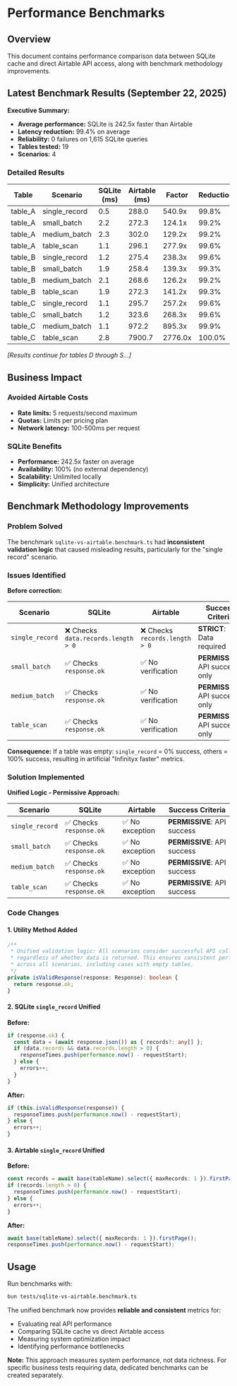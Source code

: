 # Performance Benchmarks

## Overview

This document contains performance comparison data between SQLite cache and direct Airtable API access, along with benchmark methodology improvements.

## Latest Benchmark Results (September 22, 2025)

**Executive Summary:**
- **Average performance:** SQLite is 242.5x faster than Airtable
- **Latency reduction:** 99.4% on average
- **Reliability:** 0 failures on 1,615 SQLite queries
- **Tables tested:** 19
- **Scenarios:** 4

### Detailed Results

| Table   | Scenario      | SQLite (ms) | Airtable (ms) | Factor  | Reduction |
|---------|---------------|-------------|---------------|---------|-----------|
| table_A | single_record | 0.5         | 288.0         | 540.9x  | 99.8%     |
| table_A | small_batch   | 2.2         | 272.3         | 124.1x  | 99.2%     |
| table_A | medium_batch  | 2.3         | 302.0         | 129.2x  | 99.2%     |
| table_A | table_scan    | 1.1         | 296.1         | 277.9x  | 99.6%     |
| table_B | single_record | 1.2         | 275.4         | 238.3x  | 99.6%     |
| table_B | small_batch   | 1.9         | 258.4         | 139.3x  | 99.3%     |
| table_B | medium_batch  | 2.1         | 268.6         | 126.2x  | 99.2%     |
| table_B | table_scan    | 1.9         | 272.3         | 141.2x  | 99.3%     |
| table_C | single_record | 1.1         | 295.7         | 257.2x  | 99.6%     |
| table_C | small_batch   | 1.2         | 323.6         | 268.3x  | 99.6%     |
| table_C | medium_batch  | 1.1         | 972.2         | 895.3x  | 99.9%     |
| table_C | table_scan    | 2.8         | 7900.7        | 2776.0x | 100.0%    |

*[Results continue for tables D through S...]*

## Business Impact

### Avoided Airtable Costs
- **Rate limits:** 5 requests/second maximum
- **Quotas:** Limits per pricing plan
- **Network latency:** 100-500ms per request

### SQLite Benefits
- **Performance:** 242.5x faster on average
- **Availability:** 100% (no external dependency)
- **Scalability:** Unlimited locally
- **Simplicity:** Unified architecture

## Benchmark Methodology Improvements

### Problem Solved

The benchmark `sqlite-vs-airtable.benchmark.ts` had **inconsistent validation logic** that caused misleading results, particularly for the "single record" scenario.

### Issues Identified

**Before correction:**

| Scenario        | SQLite                               | Airtable                        | Success Criteria                    |
|-----------------|--------------------------------------|---------------------------------|-------------------------------------|
| `single_record` | ❌ Checks `data.records.length > 0` | ❌ Checks `records.length > 0` | **STRICT**: Data required           |
| `small_batch`   | ✅ Checks `response.ok`             | ✅ No verification              | **PERMISSIVE**: API success only    |
| `medium_batch`  | ✅ Checks `response.ok`             | ✅ No verification              | **PERMISSIVE**: API success only    |
| `table_scan`    | ✅ Checks `response.ok`             | ✅ No verification              | **PERMISSIVE**: API success only    |

**Consequence:** If a table was empty: `single_record` = 0% success, others = 100% success, resulting in artificial "Infinityx faster" metrics.

### Solution Implemented

**Unified Logic - Permissive Approach:**

| Scenario        | SQLite                   | Airtable            | Success Criteria          |
|-----------------|--------------------------|---------------------|---------------------------|
| `single_record` | ✅ Checks `response.ok` | ✅ No exception     | **PERMISSIVE**: API success |
| `small_batch`   | ✅ Checks `response.ok` | ✅ No exception     | **PERMISSIVE**: API success |
| `medium_batch`  | ✅ Checks `response.ok` | ✅ No exception     | **PERMISSIVE**: API success |
| `table_scan`    | ✅ Checks `response.ok` | ✅ No exception     | **PERMISSIVE**: API success |

### Code Changes

#### 1. Utility Method Added
```typescript
/**
 * Unified validation logic: All scenarios consider successful API calls as success,
 * regardless of whether data is returned. This ensures consistent performance measurement
 * across all scenarios, including cases with empty tables.
 */
private isValidResponse(response: Response): boolean {
  return response.ok;
}
```

#### 2. SQLite `single_record` Unified

**Before:**
```typescript
if (response.ok) {
  const data = (await response.json()) as { records?: any[] };
  if (data.records && data.records.length > 0) {
    responseTimes.push(performance.now() - requestStart);
  } else {
    errors++;
  }
}
```

**After:**
```typescript
if (this.isValidResponse(response)) {
  responseTimes.push(performance.now() - requestStart);
} else {
  errors++;
}
```

#### 3. Airtable `single_record` Unified

**Before:**
```typescript
const records = await base(tableName).select({ maxRecords: 1 }).firstPage();
if (records.length > 0) {
  responseTimes.push(performance.now() - requestStart);
} else {
  errors++;
}
```

**After:**
```typescript
await base(tableName).select({ maxRecords: 1 }).firstPage();
responseTimes.push(performance.now() - requestStart);
```

## Usage

Run benchmarks with:
```bash
bun tests/sqlite-vs-airtable.benchmark.ts
```

The unified benchmark now provides **reliable and consistent** metrics for:
- Evaluating real API performance
- Comparing SQLite cache vs direct Airtable access
- Measuring system optimization impact
- Identifying performance bottlenecks

**Note:** This approach measures system performance, not data richness. For specific business tests requiring data, dedicated benchmarks can be created separately.